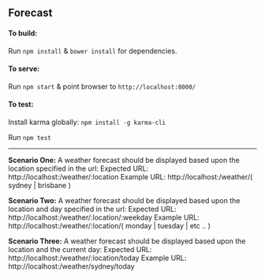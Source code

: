 ## Forecast



#### To build:

Run `npm install` & `bower install` for dependencies.

#### To serve:

Run `npm start` & point browser to `http://localhost:8000/`

#### To test:

Install karma globally:
`npm install -g karma-cli`

Run `npm test`


---


**Scenario One:** A weather forecast should be displayed based upon the location specified in the url:
Expected URL: http://localhost:/weather/:location
Example URL: http://localhost:/weather/( sydney | brisbane )

**Scenario Two:** A weather forecast should be displayed based upon the location and day specified in the url:
Expected URL: http://localhost:/weather/:location/:weekday
Example URL: http://localhost:/weather/:location/( monday | tuesday | etc .. ) 

**Scenario Three:** A weather forecast should be displayed based upon the location and the current day:
Expected URL: http://localhost:/weather/:location/today
Example URL: http://localhost:/weather/sydney/today
